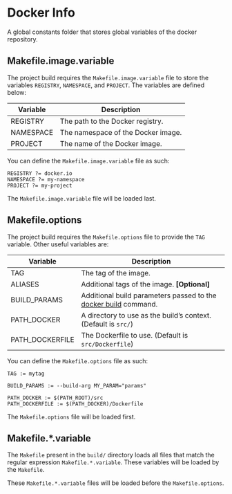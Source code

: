 # Docker Info

A global constants folder that stores global variables of the docker repository.

## Makefile.image.variable

The project build requires the `Makefile.image.variable` file to store the variables `REGISTRY`, `NAMESPACE`, and `PROJECT`. The variables are defined below:

|Variable|Description|
|---|---|
|REGISTRY|The path to the Docker registry.|
|NAMESPACE|The namespace of the Docker image.|
|PROJECT|The name of the Docker image.|

You can define the `Makefile.image.variable` file as such:

```make
REGISTRY ?= docker.io
NAMESPACE ?= my-namespace
PROJECT ?= my-project
```

The `Makefile.image.variable` file will be loaded last.

## Makefile.options

The project build requires the `Makefile.options` file to provide the `TAG` variable. Other useful variables are:

|Variable|Description|
|---|---|
|TAG|The tag of the image.|
|ALIASES|Additional tags of the image. **[Optional]**|
|BUILD_PARAMS|Additional build parameters passed to the [docker build](https://docs.docker.com/engine/reference/commandline/build/) command.|
|PATH_DOCKER|A directory to use as the build’s context. (Default is `src/`)|
|PATH_DOCKERFILE|The Dockerfile to use. (Default is `src/Dockerfile`)|

You can define the `Makefile.options` file as such:

```make
TAG := mytag

BUILD_PARAMS := --build-arg MY_PARAM="params" 

PATH_DOCKER := $(PATH_ROOT)/src
PATH_DOCKERFILE := $(PATH_DOCKER)/Dockerfile
```

The `Makefile.options` file will be loaded first.

## Makefile.*.variable

The `Makefile` present in the `build/` directory loads all files that match the regular expression `Makefile.*.variable`. These variables will be loaded by the `Makefile`.

These `Makefile.*.variable` files will be loaded before the `Makefile.options`.